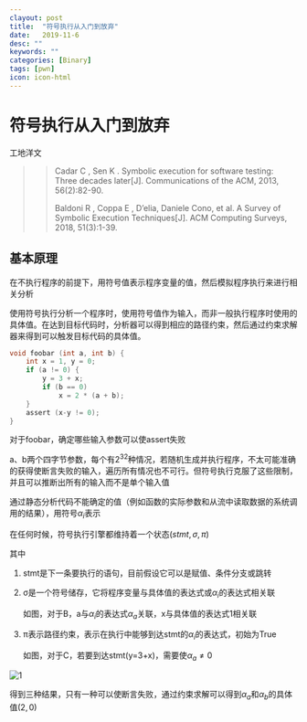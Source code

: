 ```yaml
---
clayout: post
title:  "符号执行从入门到放弃"
date:   2019-11-6
desc: ""
keywords: ""
categories: [Binary]
tags: [pwn]
icon: icon-html
---
```


# 符号执行从入门到放弃

工地洋文

> > Cadar C , Sen K . Symbolic execution for software testing: Three decades later[J]. Communications of the ACM, 2013, 56(2):82-90.
> >
> > Baldoni R , Coppa E , D’elia, Daniele Cono, et al. A Survey of Symbolic Execution Techniques[J]. ACM Computing Surveys, 2018, 51(3):1-39.

## 基本原理

在不执行程序的前提下，用符号值表示程序变量的值，然后模拟程序执行来进行相关分析

使用符号执行分析一个程序时，使用符号值作为输入，而非一般执行程序时使用的具体值。在达到目标代码时，分析器可以得到相应的路径约束，然后通过约束求解器来得到可以触发目标代码的具体值。



```c
void foobar (int a, int b) {
	int x = 1, y = 0;
	if (a != 0) {
		y = 3 + x;
		if (b == 0)
			x = 2 * (a + b);
	}
	assert (x-y != 0);
}
```

对于foobar，确定哪些输入参数可以使assert失败

a、b两个四字节参数，每个有$2^{32}$种情况，若随机生成并执行程序，不太可能准确的获得使断言失败的输入，遍历所有情况也不可行。但符号执行克服了这些限制，并且可以推断出所有的输入而不是单个输入值

通过静态分析代码不能确定的值（例如函数的实际参数和从流中读取数据的系统调用的结果），用符号$α_i$表示

在任何时候，符号执行引擎都维持着一个状态$(stmt,σ,π)$

其中

1. stmt是下一条要执行的语句，目前假设它可以是赋值、条件分支或跳转

2. σ是一个符号储存，它将程序变量与具体值的表达式或$α_i$的表达式相关联

   如图，对于B，a与$α_i$的表达式$α_a$关联，x与具体值的表达式1相关联

3. π表示路径约束，表示在执行中能够到达stmt的$α_i$的表达式，初始为True

   如图，对于C，若要到达stmt(y=3+x)，需要使$α_a≠0$

![1](D:\Ai\GitHub\images\符号执行\1.jpg)

得到三种结果，只有一种可以使断言失败，通过约束求解可以得到$α_a$和$α_b$的具体值$(2,0)$



